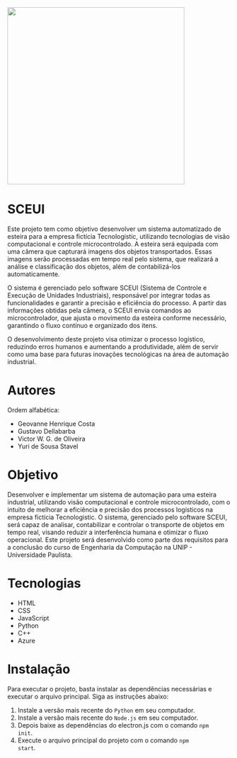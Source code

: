 <img src="https://i.ibb.co/tYhF53d/teclogo.png" width="400"/>


# SCEUI

Este projeto tem como objetivo desenvolver um sistema automatizado de esteira para a empresa fictícia Tecnologistic, utilizando tecnologias de visão computacional e controle microcontrolado. A esteira será equipada com uma câmera que capturará imagens dos objetos transportados. Essas imagens serão processadas em tempo real pelo sistema, que realizará a análise e classificação dos objetos, além de contabilizá-los automaticamente.

O sistema é gerenciado pelo software SCEUI (Sistema de Controle e Execução de Unidades Industriais), responsável por integrar todas as funcionalidades e garantir a precisão e eficiência do processo. A partir das informações obtidas pela câmera, o SCEUI envia comandos ao microcontrolador, que ajusta o movimento da esteira conforme necessário, garantindo o fluxo contínuo e organizado dos itens.

O desenvolvimento deste projeto visa otimizar o processo logístico, reduzindo erros humanos e aumentando a produtividade, além de servir como uma base para futuras inovações tecnológicas na área de automação industrial.

# Autores

Ordem alfabética:

- Geovanne Henrique Costa
- Gustavo Dellabarba
- Victor W. G. de Oliveira
- Yuri de Sousa Stavel

# Objetivo

Desenvolver e implementar um sistema de automação para uma esteira industrial, utilizando visão computacional e controle microcontrolado, com o intuito de melhorar a eficiência e precisão dos processos logísticos na empresa fictícia Tecnologistic. O sistema, gerenciado pelo software SCEUI, será capaz de analisar, contabilizar e controlar o transporte de objetos em tempo real, visando reduzir a interferência humana e otimizar o fluxo operacional. Este projeto será desenvolvido como parte dos requisitos para a conclusão do curso de Engenharia da Computação na UNIP - Universidade Paulista.

# Tecnologias

- HTML
- CSS
- JavaScript
- Python
- C++
- Azure

# Instalação

Para executar o projeto, basta instalar as dependências necessárias e executar o arquivo principal. Siga as instruções abaixo:

1. Instale a versão mais recente do <code>Python</code> em seu computador.
2. Instale a versão mais recente do <code>Node.js</code> em seu computador.
2. Depois baixe as dependências do electron.js com o comando <code>npm init</code>.
3. Execute o arquivo principal do projeto com o comando <code>npm start</code>.